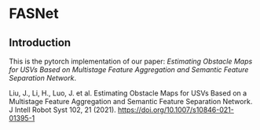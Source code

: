 # FASNet


## Introduction
This is the pytorch implementation of our paper: *Estimating Obstacle Maps for USVs Based on Multistage Feature Aggregation and Semantic Feature Separation Network*.

Liu, J., Li, H., Luo, J. et al. Estimating Obstacle Maps for USVs Based on a Multistage Feature Aggregation and Semantic Feature Separation Network. J Intell Robot Syst 102, 21 (2021). https://doi.org/10.1007/s10846-021-01395-1
